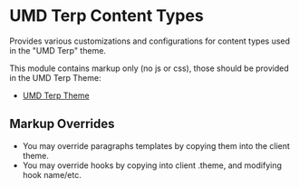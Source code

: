 # UMD Terp Content Types

Provides various customizations and configurations for content types used in the "UMD Terp" theme.

This module contains markup only (no js or css), those should be provided in the UMD Terp Theme:

- [UMD Terp Theme](https://github.com/UMD-Digital/umd_terp)

## Markup Overrides

- You may override paragraphs templates by copying them into the client theme.
- You may override hooks by copying into client .theme, and modifying hook name/etc.
